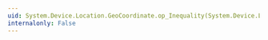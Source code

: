 ```yaml
---
uid: System.Device.Location.GeoCoordinate.op_Inequality(System.Device.Location.GeoCoordinate,System.Device.Location.GeoCoordinate)
internalonly: False
---
```

